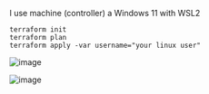 I use machine (controller)  a Windows 11  with WSL2

```
terraform init 
terraform plan
terraform apply -var username="your linux user"
```

![image](https://user-images.githubusercontent.com/42977616/210021612-dd51e161-62a5-4b9e-9903-b1f22a03aaf8.png)

![image](https://user-images.githubusercontent.com/42977616/210021782-e6b7ec6c-fbb1-4344-8b4e-a83222d1e9bc.png)
